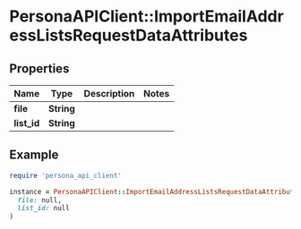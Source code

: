 # PersonaAPIClient::ImportEmailAddressListsRequestDataAttributes

## Properties

| Name | Type | Description | Notes |
| ---- | ---- | ----------- | ----- |
| **file** | **String** |  |  |
| **list_id** | **String** |  |  |

## Example

```ruby
require 'persona_api_client'

instance = PersonaAPIClient::ImportEmailAddressListsRequestDataAttributes.new(
  file: null,
  list_id: null
)
```

